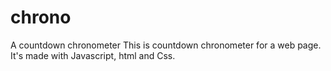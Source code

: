 # chrono
A countdown chronometer
This is countdown chronometer for a web page.
It's made with Javascript, html and Css.

